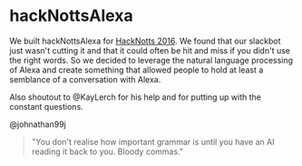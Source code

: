 # hackNottsAlexa

We built hackNottsAlexa for [HackNotts 2016](http://2016.hacknotts.com/). We found that our slackbot just wasn't cutting it and that it could often be hit and miss if you didn't use the right words. So we decided to leverage the natural language processing of Alexa and create something that allowed people to hold at least a semblance of a conversation with Alexa.

Also shoutout to @KayLerch for his help and for putting up with the constant questions.

@johnathan99j

> "You don't realise how important grammar is until you have an AI reading it back to you. Bloody commas."
